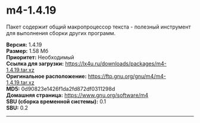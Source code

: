 # m4-1.4.19
Пакет содержит общий макропроцессор текста - полезный инструмент для выполнения сборки других программ.

**Версия:** 1.4.19<br />
**Размер:** 1.58 Мб<br />
**Приоритет:** Необходимый<br />
**Ссылка для загрузки:** https://lx4u.ru/downloads/packages/m4-1.4.19.tar.xz<br />
**Оригинальное расположение:** https://ftp.gnu.org/gnu/m4/m4-1.4.19.tar.xz<br/>
**MD5:** 0d90823e1426f1da2fd872df0311298d<br />
**Домашняя страница:** https://www.gnu.org/software/m4
<br />**SBU (сборка временной системы):** 0.1<br />
**SBU:** 0.2

***
